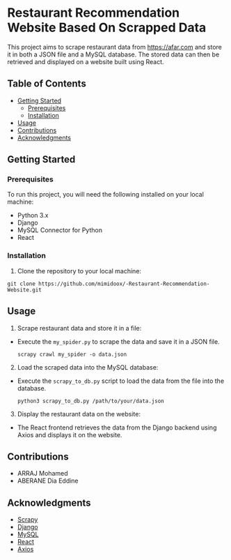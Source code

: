 # Restaurant Recommendation Website Based On Scrapped Data 

This project aims to scrape restaurant data from https://afar.com and store it in both a JSON file and a MySQL database. The stored data can then be retrieved and displayed on a website built using React.

## Table of Contents

- [Getting Started](#getting-started)
  - [Prerequisites](#prerequisites)
  - [Installation](#installation)
- [Usage](#usage)
- [Contributions](#contributing)
- [Acknowledgments](#acknowledgments)

## Getting Started

### Prerequisites

To run this project, you will need the following installed on your local machine:

- Python 3.x
- Django
- MySQL Connector for Python
- React

### Installation

1. Clone the repository to your local machine:

  ```
  git clone https://github.com/mimidoox/-Restaurant-Recommendation-Website.git
  ```
  
## Usage

1. Scrape restaurant data and store it in a file:

- Execute the `my_spider.py` to scrape the data and save it in a JSON file.

  ```
  scrapy crawl my_spider -o data.json
  ```

2. Load the scraped data into the MySQL database:

- Execute the `scrapy_to_db.py` script to load the data from the file into the database.

  ```
  python3 scrapy_to_db.py /path/to/your/data.json
  ```

3. Display the restaurant data on the website:

- The React frontend retrieves the data from the Django backend using Axios and displays it on the website.

## Contributions

- ARRAJ Mohamed
- ABERANE Dia Eddine


## Acknowledgments

- [Scrapy](https://scrapy.org/)
- [Django](https://www.djangoproject.com/)
- [MySQL](https://www.mysql.com/)
- [React](https://reactjs.org/)
- [Axios](https://axios-http.com/)


